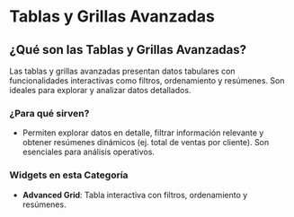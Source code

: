 # Tablas y Grillas Avanzadas

## ¿Qué son las Tablas y Grillas Avanzadas?

Las tablas y grillas avanzadas presentan datos tabulares con funcionalidades interactivas como filtros, ordenamiento y resúmenes. Son ideales para explorar y analizar datos detallados.

### ¿Para qué sirven?

- Permiten explorar datos en detalle, filtrar información relevante y obtener resúmenes dinámicos (ej. total de ventas por cliente). Son esenciales para análisis operativos.

### Widgets en esta Categoría

- **Advanced Grid**: Tabla interactiva con filtros, ordenamiento y resúmenes.

